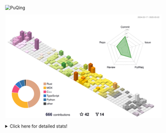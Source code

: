 ![PuQing](https://user-images.githubusercontent.com/27223114/171565019-9a56fae6-b08b-421f-99db-7e830da42371.png)

![](./profile-3d-contrib/profile-season-animate.svg)

<details>
<summary>Click here for detailed stats!</summary>

<!--START_SECTION:waka-->
![Lines of code](https://img.shields.io/badge/From%20Hello%20World%20I%27ve%20Written-2.1%20million%20lines%20of%20code-blue)

**🐱 My GitHub Data** 

> 📦 438.9 kB Used in GitHub's Storage 
 > 
> 🏆 108 Contributions in the Year 2025
 > 
> 🚫 Not Opted to Hire
 > 
> 📜 44 Public Repositories 
 > 
> 🔑 33 Private Repositories 
 > 
**I'm an Early 🐤** 

```text
🌞 Morning                637 commits         ██░░░░░░░░░░░░░░░░░░░░░░░   07.12 % 
🌆 Daytime                3987 commits        ███████████░░░░░░░░░░░░░░   44.55 % 
🌃 Evening                2119 commits        ██████░░░░░░░░░░░░░░░░░░░   23.68 % 
🌙 Night                  2206 commits        ██████░░░░░░░░░░░░░░░░░░░   24.65 % 
```


📊 **This Week I Spent My Time On** 

```text
💬 Programming Languages: 
CLI                      5 hrs 28 mins       ████░░░░░░░░░░░░░░░░░░░░░   16.81 % 
Python                   5 hrs 14 mins       ████░░░░░░░░░░░░░░░░░░░░░   16.10 % 
Other                    4 hrs 35 mins       ████░░░░░░░░░░░░░░░░░░░░░   14.07 % 
C++                      4 hrs 4 mins        ███░░░░░░░░░░░░░░░░░░░░░░   12.50 % 
Lua                      3 hrs 16 mins       ███░░░░░░░░░░░░░░░░░░░░░░   10.05 % 

🔥 Editors: 
VS Code                  18 hrs 20 mins      ██████████████░░░░░░░░░░░   56.30 % 
Ghostty                  5 hrs 28 mins       ████░░░░░░░░░░░░░░░░░░░░░   16.81 % 
Telegram                 3 hrs 29 mins       ███░░░░░░░░░░░░░░░░░░░░░░   10.72 % 
NetEaseMusic             1 hr 25 mins        █░░░░░░░░░░░░░░░░░░░░░░░░   04.35 % 
Obsidian                 1 hr 24 mins        █░░░░░░░░░░░░░░░░░░░░░░░░   04.31 % 

💻 Operating System: 
Mac                      16 hrs 40 mins      █████████████░░░░░░░░░░░░   51.18 % 
WSL                      10 hrs 25 mins      ████████░░░░░░░░░░░░░░░░░   31.98 % 
Linux                    5 hrs 29 mins       ████░░░░░░░░░░░░░░░░░░░░░   16.84 % 
```


<!--END_SECTION:waka-->
</details>
